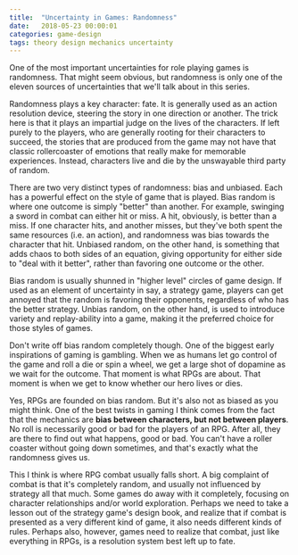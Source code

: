 ```yaml
---
title:  "Uncertainty in Games: Randomness"
date:   2018-05-23 00:00:01
categories: game-design
tags: theory design mechanics uncertainty
---
```


One of the most important uncertainties for role playing games is randomness. That might seem obvious, but randomness is only one of the eleven sources of uncertainties that we'll talk about in this series.

Randomness plays a key character: fate. It is generally used as an action resolution device, steering the story in one direction or another. The trick here is that it plays an impartial judge on the lives of the characters. If left purely to the players, who are generally rooting for their characters to succeed, the stories that are produced from the game may not have that classic rollercoaster of emotions that really make for memorable experiences. Instead, characters live and die by the unswayable third party of random.

There are two very distinct types of randomness: bias and unbiased. Each has a powerful effect on the style of game that is played. Bias random is where one outcome is simply "better" than another. For example, swinging a sword in combat can either hit or miss. A hit, obviously, is better than a miss. If one character hits, and another misses, but they've both spent the same resources (i.e. an action), and randomness was bias towards the character that hit. Unbiased random, on the other hand, is something that adds chaos to both sides of an equation, giving opportunity for either side to "deal with it better", rather than favoring one outcome or the other.

Bias random is usually shunned in "higher level" circles of game design. If used as an element of uncertainty in say, a strategy game, players can get annoyed that the random is favoring their opponents, regardless of who has the better strategy. Unbias random, on the other hand, is used to introduce variety and replay-ability into a game, making it the preferred choice for those styles of games.

Don't write off bias random completely though. One of the biggest early inspirations of gaming is gambling. When we as humans let go control of the game and roll a die or spin a wheel, we get a large shot of dopamine as we wait for the outcome. That moment is what RPGs are about. That moment is when we get to know whether our hero lives or dies.

Yes, RPGs are founded on bias random. But it's also not as biased as you might think. One of the best twists in gaming I think comes from the fact that the mechanics are **bias between characters, but not between players**. No roll is necessarily good or bad for the players of an RPG. After all, they are there to find out what happens, good or bad. You can't have a roller coaster without going down sometimes, and that's exactly what the randomness gives us.

This I think is where RPG combat usually falls short. A big complaint of combat is that it's completely random, and usually not influenced by strategy all that much. Some games do away with it completely, focusing on character relationships and/or world exploration. Perhaps we need to take a lesson out of the strategy game's design book, and realize that if combat is presented as a very different kind of game, it also needs different kinds of rules. Perhaps also, however, games need to realize that combat, just like everything in RPGs, is a resolution system best left up to fate.
